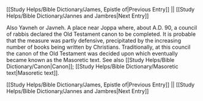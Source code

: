 [[Study Helps/Bible Dictionary/James, Epistle of|Previous Entry]]  ||  [[Study Helps/Bible Dictionary/Jannes and Jambres|Next Entry]]

 Also Yavneh or Javneh. A place near Joppa where, about A.D. 90, a council of rabbis declared the Old Testament canon to be completed. It is probable that the measure was partly defensive, precipitated by the increasing number of books being written by Christians. Traditionally, at this council the canon of the Old Testament was decided upon which eventually became known as the Masoretic text. See also [[Study Helps/Bible Dictionary/Canon|Canon]]; [[Study Helps/Bible Dictionary/Masoretic text|Masoretic text]].

[[Study Helps/Bible Dictionary/James, Epistle of|Previous Entry]]  ||  [[Study Helps/Bible Dictionary/Jannes and Jambres|Next Entry]]